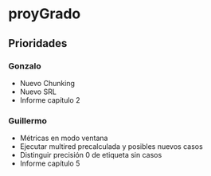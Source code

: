 # proyGrado

## Prioridades

### Gonzalo

+ Nuevo Chunking
+ Nuevo SRL
+ Informe capítulo 2

### Guillermo

+ Métricas en modo ventana
+ Ejecutar multired precalculada y posibles nuevos casos
+ Distinguir precisión 0 de etiqueta sin casos
+ Informe capítulo 5
